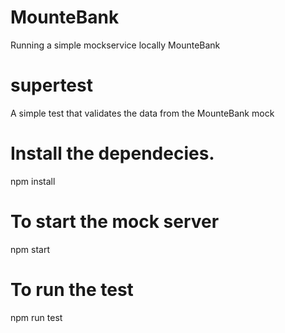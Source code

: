 # MounteBank
Running a simple mockservice locally MounteBank

# supertest
A simple test that validates the data from the MounteBank mock 

# Install the dependecies.
npm install

# To start the mock server
npm start

# To run the test
npm run test


 

